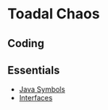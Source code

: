# Toadal Chaos

## Coding

## Essentials
* [Java Symbols](../Content/Essentials/Java%20Symbols.md)
* [Interfaces](../Content/Essentials/Interfaces.md)